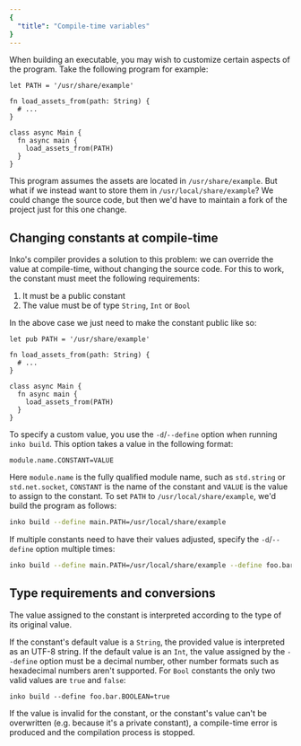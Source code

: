 ```yaml
---
{
  "title": "Compile-time variables"
}
---
```


When building an executable, you may wish to customize certain aspects of the
program. Take the following program for example:

```inko
let PATH = '/usr/share/example'

fn load_assets_from(path: String) {
  # ...
}

class async Main {
  fn async main {
    load_assets_from(PATH)
  }
}
```

This program assumes the assets are located in `/usr/share/example`. But what if
we instead want to store them in `/usr/local/share/example`? We could change the
source code, but then we'd have to maintain a fork of the project just for this
one change.

## Changing constants at compile-time

Inko's compiler provides a solution to this problem: we can override the value
at compile-time, without changing the source code. For this to work, the
constant must meet the following requirements:

1. It must be a public constant
1. The value must be of type `String`, `Int` or `Bool`

In the above case we just need to make the constant public like so:

```inko
let pub PATH = '/usr/share/example'

fn load_assets_from(path: String) {
  # ...
}

class async Main {
  fn async main {
    load_assets_from(PATH)
  }
}
```

To specify a custom value, you use the `-d`/`--define` option when running
`inko build`. This option takes a value in the following format:

```
module.name.CONSTANT=VALUE
```

Here `module.name` is the fully qualified module name, such as `std.string` or
`std.net.socket`, `CONSTANT` is the name of the constant and `VALUE` is the
value to assign to the constant. To set `PATH` to `/usr/local/share/example`,
we'd build the program as follows:

```bash
inko build --define main.PATH=/usr/local/share/example
```

If multiple constants need to have their values adjusted, specify the
`-d`/`--define` option multiple times:

```bash
inko build --define main.PATH=/usr/local/share/example --define foo.bar.EXAMPLE=42
```

## Type requirements and conversions

The value assigned to the constant is interpreted according to the type of its
original value.

If the constant's default value is a `String`, the provided value is interpreted
as an UTF-8 string. If the default value is an `Int`, the value assigned by the
`--define` option must be a decimal number, other number formats such as
hexadecimal numbers aren't supported. For `Bool` constants the only two valid
values are `true` and `false`:

```
inko build --define foo.bar.BOOLEAN=true
```

If the value is invalid for the constant, or the constant's value can't be
overwritten (e.g. because it's a private constant), a compile-time error is
produced and the compilation process is stopped.
